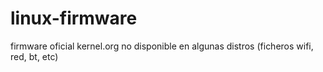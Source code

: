 # linux-firmware
firmware oficial kernel.org no disponible en algunas distros (ficheros wifi, red, bt, etc)
